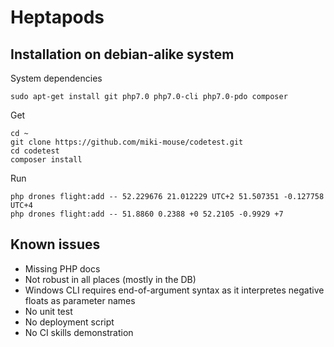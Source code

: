 # Heptapods

## Installation on debian-alike system

System dependencies
```
sudo apt-get install git php7.0 php7.0-cli php7.0-pdo composer
```

Get
```
cd ~
git clone https://github.com/miki-mouse/codetest.git
cd codetest
composer install
```

Run
```
php drones flight:add -- 52.229676 21.012229 UTC+2 51.507351 -0.127758 UTC+4
php drones flight:add -- 51.8860 0.2388 +0 52.2105 -0.9929 +7
```

## Known issues

* Missing PHP docs
* Not robust in all places (mostly in the DB)
* Windows CLI requires end-of-argument syntax as it interpretes negative floats as parameter names
* No unit test
* No deployment script
* No CI skills demonstration